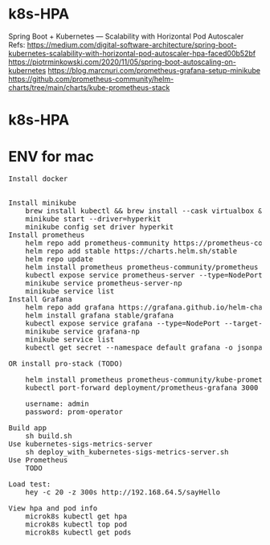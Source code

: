 # k8s-HPA
Spring Boot + Kubernetes — Scalability with Horizontal Pod Autoscaler 
Refs:
    https://medium.com/digital-software-architecture/spring-boot-kubernetes-scalability-with-horizontal-pod-autoscaler-hpa-faced00b52bf
    https://piotrminkowski.com/2020/11/05/spring-boot-autoscaling-on-kubernetes
    https://blog.marcnuri.com/prometheus-grafana-setup-minikube
    https://github.com/prometheus-community/helm-charts/tree/main/charts/kube-prometheus-stack
# k8s-HPA
# ENV for mac
<pre>
Install docker

<!-- Install microk8s  
    brew install ubuntu/microk8s/microk8s  
        microk8s install --cpu=4 # default cpu is 2   -->
Install minikube
    brew install kubectl && brew install --cask virtualbox && brew install minikube
    minikube start --driver=hyperkit
    minikube config set driver hyperkit
Install prometheus
    helm repo add prometheus-community https://prometheus-community.github.io/helm-charts
    helm repo add stable https://charts.helm.sh/stable
    helm repo update
    helm install prometheus prometheus-community/prometheus
    kubectl expose service prometheus-server --type=NodePort --target-port=9090 --name=prometheus-server-np
    minikube service prometheus-server-np
    minikube service list
Install Grafana
    helm repo add grafana https://grafana.github.io/helm-charts
    helm install grafana stable/grafana
    kubectl expose service grafana --type=NodePort --target-port=3000 --name=grafana-np
    minikube service grafana-np
    minikube service list
    kubectl get secret --namespace default grafana -o jsonpath="{.data.admin-password}" | base64 --decode ; echo

OR install pro-stack (TODO)
   
    helm install prometheus prometheus-community/kube-prometheus-stack
    kubectl port-forward deployment/prometheus-grafana 3000

    username: admin
    password: prom-operator

Build app
    sh build.sh
Use kubernetes-sigs-metrics-server
    sh deploy_with_kubernetes-sigs-metrics-server.sh
Use Prometheus
    TODO
    
Load test:  
    hey -c 20 -z 300s http://192.168.64.5/sayHello 

View hpa and pod info  
    microk8s kubectl get hpa  
    microk8s kubectl top pod  
    microk8s kubectl get pods  
</pre>